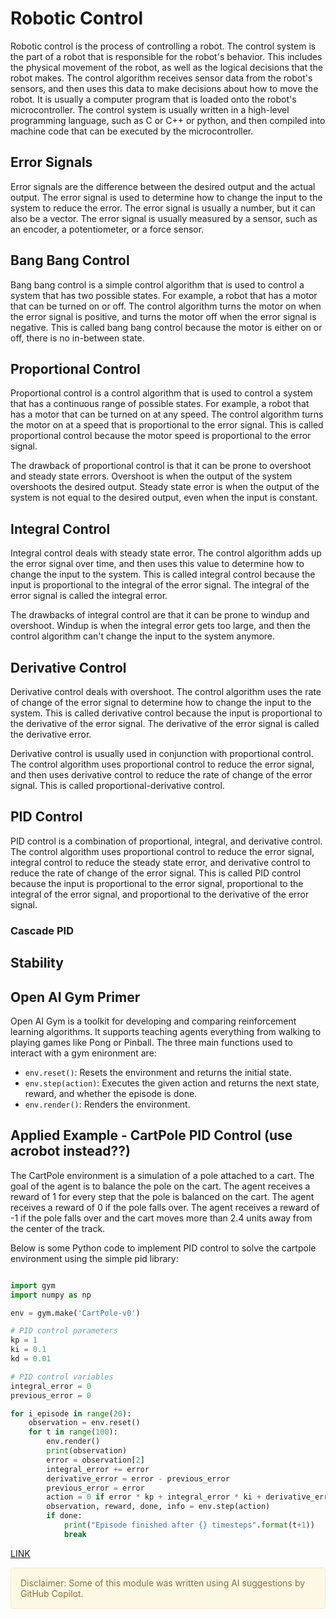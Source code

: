 # Robotic Control

Robotic control is the process of controlling a robot. The control system is the part of a robot that is responsible for the robot's behavior. This includes the physical movement of the robot, as well as the logical decisions that the robot makes. The control algorithm receives sensor data from the robot's sensors, and then uses this data to make decisions about how to move the robot. It is usually a computer program that is loaded onto the robot's microcontroller. The control system is usually written in a high-level programming language, such as C or C++ or python, and then compiled into machine code that can be executed by the microcontroller.

## Error Signals

Error signals are the difference between the desired output and the actual output. The error signal is used to determine how to change the input to the system to reduce the error. The error signal is usually a number, but it can also be a vector. The error signal is usually measured by a sensor, such as an encoder, a potentiometer, or a force sensor.

## Bang Bang Control

Bang bang control is a simple control algorithm that is used to control a system that has two possible states. For example, a robot that has a motor that can be turned on or off. The control algorithm turns the motor on when the error signal is positive, and turns the motor off when the error signal is negative. This is called bang bang control because the motor is either on or off, there is no in-between state.

## Proportional Control

Proportional control is a control algorithm that is used to control a system that has a continuous range of possible states. For example, a robot that has a motor that can be turned on at any speed. The control algorithm turns the motor on at a speed that is proportional to the error signal. This is called proportional control because the motor speed is proportional to the error signal.

The drawback of proportional control is that it can be prone to overshoot and steady state errors. Overshoot is when the output of the system overshoots the desired output. Steady state error is when the output of the system is not equal to the desired output, even when the input is constant.

## Integral Control

Integral control deals with steady state error. The control algorithm adds up the error signal over time, and then uses this value to determine how to change the input to the system. This is called integral control because the input is proportional to the integral of the error signal. The integral of the error signal is called the integral error. 

The drawbacks of integral control are that it can be prone to windup and overshoot. Windup is when the integral error gets too large, and then the control algorithm can't change the input to the system anymore. 

## Derivative Control

Derivative control deals with overshoot. The control algorithm uses the rate of change of the error signal to determine how to change the input to the system. This is called derivative control because the input is proportional to the derivative of the error signal. The derivative of the error signal is called the derivative error.

Derivative control is usually used in conjunction with proportional control. The control algorithm uses proportional control to reduce the error signal, and then uses derivative control to reduce the rate of change of the error signal. This is called proportional-derivative control.


## PID Control

PID control is a combination of proportional, integral, and derivative control. The control algorithm uses proportional control to reduce the error signal, integral control to reduce the steady state error, and derivative control to reduce the rate of change of the error signal. This is called PID control because the input is proportional to the error signal, proportional to the integral of the error signal, and proportional to the derivative of the error signal. 

### Cascade PID

## Stability


## Open AI Gym Primer

Open AI Gym is a toolkit for developing and comparing reinforcement learning algorithms. It supports teaching agents everything from walking to playing games like Pong or Pinball. The three main functions used to interact with a gym enironment are:

- `env.reset()`: Resets the environment and returns the initial state.
- `env.step(action)`: Executes the given action and returns the next state, reward, and whether the episode is done.
- `env.render()`: Renders the environment.


## Applied Example - CartPole PID Control (use acrobot instead??)

The CartPole environment is a simulation of a pole attached to a cart. The goal of the agent is to balance the pole on the cart. The agent receives a reward of 1 for every step that the pole is balanced on the cart. The agent receives a reward of 0 if the pole falls over. The agent receives a reward of -1 if the pole falls over and the cart moves more than 2.4 units away from the center of the track. 

Below is some Python code to implement PID control to solve the cartpole environment using the simple pid library:

```python

import gym
import numpy as np

env = gym.make('CartPole-v0')

# PID control parameters
kp = 1
ki = 0.1
kd = 0.01

# PID control variables
integral_error = 0
previous_error = 0

for i_episode in range(20):
    observation = env.reset()
    for t in range(100):
        env.render()
        print(observation)
        error = observation[2]
        integral_error += error
        derivative_error = error - previous_error
        previous_error = error
        action = 0 if error * kp + integral_error * ki + derivative_error * kd < 0 else 1
        observation, reward, done, info = env.step(action)
        if done:
            print("Episode finished after {} timesteps".format(t+1))
            break


```

[LINK](https://ethanr2000.medium.com/using-pid-to-cheat-an-openai-challenge-f17745226449)


<div style="padding: 15px; border: 1px solid transparent; border-color: transparent; margin-bottom: 20px; border-radius: 4px; color: #8a6d3b;; background-color: #fcf8e3; border-color: #faebcc;">
Disclaimer: Some of this module was written using AI suggestions by GitHub Copilot.   
</div>